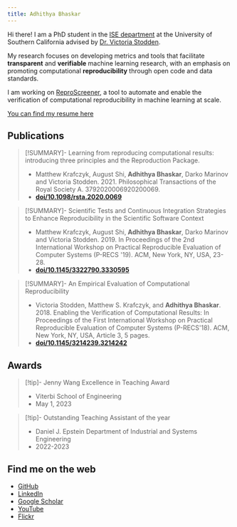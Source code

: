 ```yaml
---
title: Adhithya Bhaskar
---
```


Hi there! I am a PhD student in the [ISE department](https://ise.usc.edu/) at the University of Southern California advised by [Dr. Victoria Stodden](https://www.stodden.net/). 

My research focuses on developing metrics and tools that facilitate **transparent** and **verifiable** machine learning research, with an emphasis on promoting computational **reproducibility** through open code and data standards.

I am working on [ReproScreener](https://www.reproscreener.com), a tool to automate and enable the verification of computational reproducibility in machine learning at scale.

[You can find my resume here](https://github.com/adbX/quartz-obsidian/blob/v4/content/attachments/resume.pdf)

## Publications

> [!SUMMARY]- Learning from reproducing computational results: introducing three principles and the Reproduction Package.
> 
> - Matthew Krafczyk, August Shi, **Adhithya Bhaskar**, Darko Marinov and Victoria Stodden. 2021. Philosophical Transactions of the Royal Society A. 3792020006920200069.
> - **[doi/10.1098/rsta.2020.0069](https://royalsocietypublishing.org/doi/10.1098/rsta.2020.0069)**

> [!SUMMARY]- Scientific Tests and Continuous Integration Strategies to Enhance Reproducibility in the Scientific Software Context
>
> - Matthew Krafczyk, August Shi, **Adhithya Bhaskar**, Darko Marinov and Victoria Stodden. 2019. In Proceedings of the 2nd International Workshop on Practical Reproducible Evaluation of Computer Systems (P-RECS '19). ACM, New York, NY, USA, 23-28.
> - **[doi/10.1145/3322790.3330595](https://dl.acm.org/doi/10.1145/3322790.3330595)**

> [!SUMMARY]- An Empirical Evaluation of Computational Reproducibility 
> 
> - Victoria Stodden, Matthew S. Krafczyk, and **Adhithya Bhaskar**. 2018. Enabling the Verification of Computational Results: In Proceedings of the First International Workshop on Practical Reproducible Evaluation of Computer Systems (P-RECS'18). ACM, New York, NY, USA, Article 3, 5 pages.
> - **[doi/10.1145/3214239.3214242](https://dl.acm.org/doi/10.1145/3214239.3214242)**

## Awards

> [!tip]- Jenny Wang Excellence in Teaching Award
> 
> - Viterbi School of Engineering
> - May 1, 2023

> [!tip]- Outstanding Teaching Assistant of the year
> 
> - Daniel J. Epstein Department of Industrial and Systems Engineering
> - 2022-2023

## Find me on the web

- [GitHub](https://github.com/adbX)
- [LinkedIn](https://www.linkedin.com/in/adhithyab/)
- [Google Scholar](https://scholar.google.com/citations?user=frIOiWQAAAAJ&hl=en)
- [YouTube](https://www.youtube.com/channel/UCNp1OwujLnADBUBInQBQp-w)
- [Flickr](https://www.flickr.com/photos/adb16x/)
